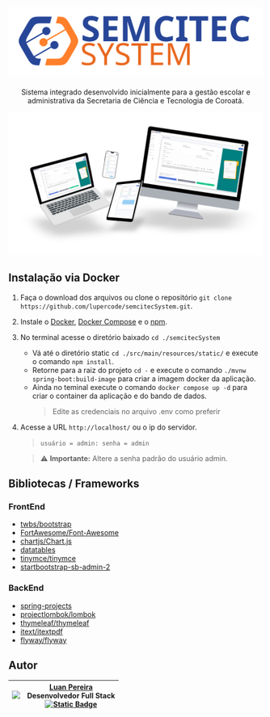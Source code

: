 <h1 align="center">
    <img src="./src/main/resources/static/img/SemcitecSystemLogo.svg" alt="Semcitec Logo">
</h1>

<p align="center">
    Sistema integrado desenvolvido inicialmente para a gestão escolar e administrativa da Secretaria de Ciência e Tecnologia de Coroatá.
</p>

![Semcitec System devices](./src/main/resources/static/img/digital_devices.png)

## Instalação via Docker

1. Faça o download dos arquivos ou clone o repositório `git clone https://github.com/lupercode/semcitecSystem.git`.
2. Instale o [Docker](https://docs.docker.com/install/), [Docker Compose](https://docs.docker.com/compose/install/) e o [npm](https://docs.npmjs.com/downloading-and-installing-node-js-and-npm).
3. No terminal acesse o diretório baixado `cd ./semcitecSystem`
    - Vá até o diretório static `cd ./src/main/resources/static/` e execute o comando `npm install`.
    - Retorne para a raiz do projeto `cd -` e execute o comando `./mvnw spring-boot:build-image` para criar a imagem docker da aplicação.
    - Ainda no teminal execute o comando `docker compose up -d` para criar o container da aplicação e do bando de dados.
        > Edite as credenciais no arquivo .env como preferir
4. Acesse a URL `http://localhost/` ou o ip do servidor.
    > `usuário = admin: senha = admin`

    > ⚠️ **Importante:** Altere a senha padrão do usuário admin.


## Bibliotecas / Frameworks

### FrontEnd
- [twbs/bootstrap](https://github.com/twbs/bootstra)
- [FortAwesome/Font-Awesome](https://github.com/FortAwesome/Font-Awesome)
- [chartjs/Chart.js](https://github.com/chartjs/Chart.js)
- [datatables](https://datatables.net/)
- [tinymce/tinymce](https://github.com/tinymce/tinymce)
- [startbootstrap-sb-admin-2](https://github.com/StartBootstrap/startbootstrap-sb-admin-2)

### BackEnd
- [spring-projects](https://github.com/spring-projects)
- [projectlombok/lombok](https://github.com/projectlombok/lombok)
- [thymeleaf/thymeleaf](https://github.com/thymeleaf/thymeleaf)
- [itext/itextpdf](https://github.com/itext/itextpdf)
- [flyway/flyway](https://github.com/flyway/flyway)

## Autor

| ![](https://avatars.githubusercontent.com/lupercode?s=120) | [Luan Pereira](https://github.com/lupercode)<br>Desenvolvedor Full Stack<br>[![Static Badge](https://img.shields.io/badge/Instagram-black?style=for-the-badge&logo=instagram)](https://www.instagram.com/lupercode/)|
|:-----------------------------------------------------------:| ------------------------------------------------------------------------ |
